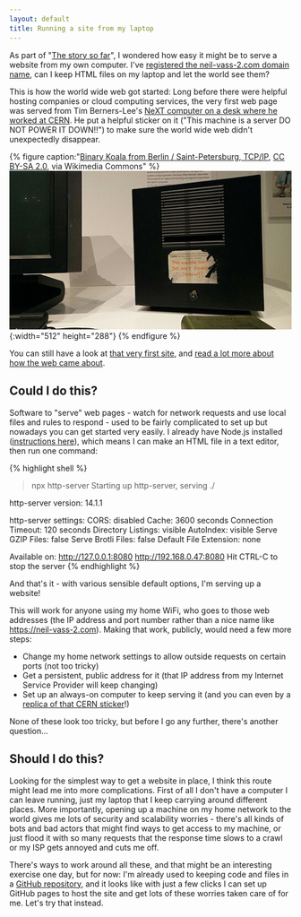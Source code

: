 ```yaml
---
layout: default
title: Running a site from my laptop
---
```


As part of "[The story so far](./index.markdown#the-story-so-far)", I wondered how easy it might be to serve a website from my own computer. I've [registered the neil-vass-2.com domain name](./registering-a-domain-name.markdown), can I keep HTML files on my laptop and let the world see them?

This is how the world wide web got started: Long before there were helpful hosting companies or cloud computing services, the very first web page was served from Tim Berners-Lee's [NeXT computer on a desk where he worked at CERN](https://www.sciencemuseum.org.uk/objects-and-stories/world-wide-web-global-information-space). He put a helpful sticker on it ("This machine is a server DO NOT POWER IT DOWN!!") to make sure the world wide web didn't unexpectedly disappear.

{% figure caption:"[Binary Koala from Berlin / Saint-Petersburg, TCP/IP](https://commons.wikimedia.org/wiki/File:This_Machine_is_a_server_DO_NOT_POWER_IT_DOWN!!_-_London_Science_Museum,_2015-03-19_(by_Binary_Koala).jpg), [CC BY-SA 2.0](https://creativecommons.org/licenses/by-sa/2.0), via Wikimedia Commons" %}
![Photo of a desktop computer with a handwritten sticker, partly scraped off.](assets/images/512px-This_Machine_is_a_server_DO_NOT_POWER_IT_DOWN!!_-_London_Science_Museum,_2015-03-19_(by_Binary_Koala).jpg){:width="512" height="288"}
{% endfigure %}



You can still have a look at [that very first site](https://info.cern.ch/hypertext/WWW/TheProject.html), and [read a lot more about how the web came about](https://home.web.cern.ch/science/computing/birth-web).

Could I do this?
----------------

Software to "serve" web pages - watch for network requests and use local files and rules to respond - used to be fairly complicated to set up but nowadays you can get started very easily. I already have Node.js installed ([instructions here](https://developer.mozilla.org/en-US/docs/Learn_web_development/Extensions/Server-side/Express_Nodejs/development_environment)), which means I can make an HTML file in a text editor, then run one command:

{% highlight shell %}
> npx http-server
Starting up http-server, serving ./

http-server version: 14.1.1

http-server settings: 
CORS: disabled
Cache: 3600 seconds
Connection Timeout: 120 seconds
Directory Listings: visible
AutoIndex: visible
Serve GZIP Files: false
Serve Brotli Files: false
Default File Extension: none

Available on:
http://127.0.0.1:8080
http://192.168.0.47:8080
Hit CTRL-C to stop the server
{% endhighlight %}

And that's it - with various sensible default options, I'm serving up a website!

This will work for anyone using my home WiFi, who goes to those web addresses (the IP address and port number rather than a nice name like <https://neil-vass-2.com>). Making that work, publicly, would need a few more steps:

*   Change my home network settings to allow outside requests on certain ports (not too tricky)
*   Get a persistent, public address for it (that IP address from my Internet Service Provider will keep changing)
*   Set up an always-on computer to keep serving it (and you can even by a [replica of that CERN sticker](https://www.redbubble.com/i/sticker/1st-Web-Server-by-mikkokoo/63904772.O9UDB)!)

None of these look too tricky, but before I go any further, there's another question...

Should I do this?
-----------------

Looking for the simplest way to get a website in place, I think this route might lead me into more complications. First of all I don't have a computer I can leave running, just my laptop that I keep carrying around different places. More importantly, opening up a machine on my home network to the world gives me lots of security and scalability worries - there's all kinds of bots and bad actors that might find ways to get access to my machine, or just flood it with so many requests that the response time slows to a crawl or my ISP gets annoyed and cuts me off.

There's ways to work around all these, and that might be an interesting exercise one day, but for now: I'm already used to keeping code and files in a [GitHub repository](https://docs.github.com/en/get-started/start-your-journey/about-github-and-git), and it looks like with just a few clicks I can set up GitHub pages to host the site and get lots of these worries taken care of for me. Let's try that instead.